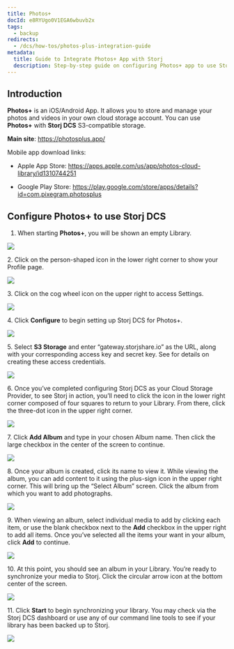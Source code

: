 ```yaml
---
title: Photos+
docId: e8RYUgo0V1EGA6wbuvb2x
tags:
  - backup
redirects:
  - /dcs/how-tos/photos-plus-integration-guide
metadata:
  title: Guide to Integrate Photos+ App with Storj
  description: Step-by-step guide on configuring Photos+ app to use Storj for your cloud storage needs.
---
```


## Introduction

**Photos+** is an iOS/Android App. It allows you to store and manage your photos and videos in your own cloud storage account. You can use **Photos+** with **Storj DCS** S3-compatible storage.

**Main site**: <https://photosplus.app/>

Mobile app download links:

- Apple App Store: <https://apps.apple.com/us/app/photos-cloud-library/id1310744251>

- Google Play Store: <https://play.google.com/store/apps/details?id=com.pixegram.photosplus>

## Configure Photos+ to use Storj DCS

1.  When starting **Photos+**, you will be shown an empty Library.

![](https://link.storjshare.io/raw/jua7rls6hkx5556qfcmhrqed2tfa/docs/images/utqlQk3YxL60YZ5gWsSwK_img2807.png)

2\. Click on the person-shaped icon in the lower right corner to show your Profile page.

![](https://link.storjshare.io/raw/jua7rls6hkx5556qfcmhrqed2tfa/docs/images/a5v_k_PKDJqIsxs1DGfD1_img2808.png)

3\. Click on the cog wheel icon on the upper right to access Settings.

![](https://link.storjshare.io/raw/jua7rls6hkx5556qfcmhrqed2tfa/docs/images/WTySRmSPRk7ew95G59r2C_imgedaea36c758c-1-2.jpeg)

4\. Click **Configure** to begin setting up Storj DCS for Photos+.

![](https://link.storjshare.io/raw/jua7rls6hkx5556qfcmhrqed2tfa/docs/images/yXxrIf3BXor9m9KsqPY6W_imgf65448a9a594-1.jpeg)

5\. Select **S3 Storage** and enter “gateway.storjshare.io” as the URL, along with your corresponding access key and secret key. See [](docId:AsyYcUJFbO1JI8-Tu8tW3) for details on creating these access credentials.

![](https://link.storjshare.io/raw/jua7rls6hkx5556qfcmhrqed2tfa/docs/images/zIpOoL3wJvmashUj-iHjB_img419569e7945f-1.jpeg)

6\. Once you’ve completed configuring Storj DCS as your Cloud Storage Provider, to see Storj in action, you’ll need to click the icon in the lower right corner composed of four squares to return to your Library. From there, click the three-dot icon in the upper right corner.

![](https://link.storjshare.io/raw/jua7rls6hkx5556qfcmhrqed2tfa/docs/images/UGNi_XIgzeXZMqdxT_e6Y_img2812.png)

7\. Click **Add Album** and type in your chosen Album name. Then click the large checkbox in the center of the screen to continue.

![](https://link.storjshare.io/raw/jua7rls6hkx5556qfcmhrqed2tfa/docs/images/nGx6MrNH0jddwuOyCkMpN_img2830.png)

8\. Once your album is created, click its name to view it. While viewing the album, you can add content to it using the plus-sign icon in the upper right corner. This will bring up the “Select Album” screen. Click the album from which you want to add photographs.

![](https://link.storjshare.io/raw/jua7rls6hkx5556qfcmhrqed2tfa/docs/images/GKmxVS6gEwcqADIQOf6Di_img2865.png)

9\. When viewing an album, select individual media to add by clicking each item, or use the blank checkbox next to the **Add** checkbox in the upper right to add all items. Once you’ve selected all the items your want in your album, click **Add** to continue.

![](https://link.storjshare.io/raw/jua7rls6hkx5556qfcmhrqed2tfa/docs/images/fKryepsJ2ygBUCb7NplLE_img2863.png)

10\. At this point, you should see an album in your Library. You’re ready to synchronize your media to Storj. Click the circular arrow icon at the bottom center of the screen.

![](https://link.storjshare.io/raw/jua7rls6hkx5556qfcmhrqed2tfa/docs/images/TMipi78UFMC_XlLSWX_W1_img2806.png)

11\. Click **Start** to begin synchronizing your library. You may check via the Storj DCS dashboard or use any of our command line tools to see if your library has been backed up to Storj.

![](https://link.storjshare.io/raw/jua7rls6hkx5556qfcmhrqed2tfa/docs/images/tEymuK4I_atEURjaPffbs_img2866.png)
